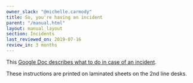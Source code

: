 ```yaml
---
owner_slack: "@michelle.carmody"
title: So, you're having an incident
parent: "/manual.html"
layout: manual_layout
section: Incidents
last_reviewed_on: 2019-07-16
review_in: 3 months
---
```


This [Google Doc describes what to do in case of an incident][doc].

These instructions are printed on laminated sheets on the 2nd line desks.

[doc]: https://docs.google.com/document/d/1ty12B5eBWB9YSfnD9xY1mr5rtTQxdNxRdmEGgibilN0/edit
